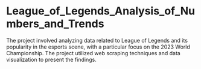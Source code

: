 # League_of_Legends_Analysis_of_Numbers_and_Trends
The project involved analyzing data related to League of Legends and its popularity in the esports scene, with a particular focus on the 2023 World Championship. The project utilized web scraping techniques and data visualization to present the findings.
